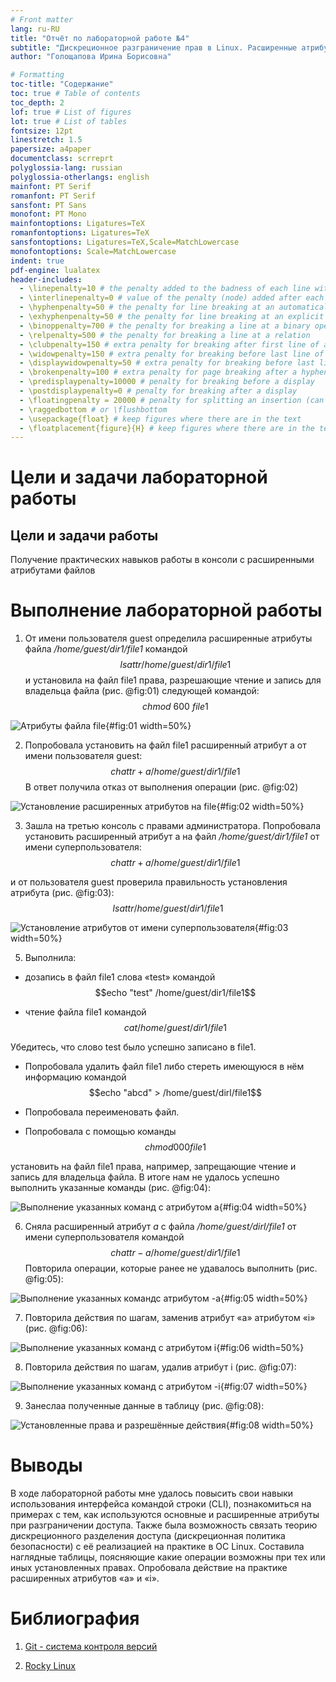 ```yaml
---
# Front matter
lang: ru-RU
title: "Отчёт по лабораторной работе №4"
subtitle: "Дискреционное разграничение прав в Linux. Расширенные атрибуты"
author: "Голощапова Ирина Борисовна"

# Formatting
toc-title: "Содержание"
toc: true # Table of contents
toc_depth: 2
lof: true # List of figures
lot: true # List of tables
fontsize: 12pt
linestretch: 1.5
papersize: a4paper
documentclass: scrreprt
polyglossia-lang: russian
polyglossia-otherlangs: english
mainfont: PT Serif
romanfont: PT Serif
sansfont: PT Sans
monofont: PT Mono
mainfontoptions: Ligatures=TeX
romanfontoptions: Ligatures=TeX
sansfontoptions: Ligatures=TeX,Scale=MatchLowercase
monofontoptions: Scale=MatchLowercase
indent: true
pdf-engine: lualatex
header-includes:
  - \linepenalty=10 # the penalty added to the badness of each line within a paragraph (no associated penalty node) Increasing the value makes tex try to have fewer lines in the paragraph.
  - \interlinepenalty=0 # value of the penalty (node) added after each line of a paragraph.
  - \hyphenpenalty=50 # the penalty for line breaking at an automatically inserted hyphen
  - \exhyphenpenalty=50 # the penalty for line breaking at an explicit hyphen
  - \binoppenalty=700 # the penalty for breaking a line at a binary operator
  - \relpenalty=500 # the penalty for breaking a line at a relation
  - \clubpenalty=150 # extra penalty for breaking after first line of a paragraph
  - \widowpenalty=150 # extra penalty for breaking before last line of a paragraph
  - \displaywidowpenalty=50 # extra penalty for breaking before last line before a display math
  - \brokenpenalty=100 # extra penalty for page breaking after a hyphenated line
  - \predisplaypenalty=10000 # penalty for breaking before a display
  - \postdisplaypenalty=0 # penalty for breaking after a display
  - \floatingpenalty = 20000 # penalty for splitting an insertion (can only be split footnote in standard LaTeX)
  - \raggedbottom # or \flushbottom
  - \usepackage{float} # keep figures where there are in the text
  - \floatplacement{figure}{H} # keep figures where there are in the text
---
```


# Цели и задачи лабораторной работы

## Цели и задачи работы


Получение практических навыков работы в консоли с расширенными атрибутами файлов


# Выполнение лабораторной работы



1. От имени пользователя guest определила расширенные атрибуты файла */home/guest/dir1/file1* командой
$$lsattr /home/guest/dir1/file1$$ 
и установила на файл file1 права, разрешающие чтение и запись для владельца файла (рис. @fig:01) следующей командой:
$$chmod \ 600 \ file1$$ 

![Атрибуты файла file](image/1.png){#fig:01 width=50%}


2. Попробовала установить на файл file1 расширенный атрибут a от имени пользователя guest:
$$chattr +a /home/guest/dir1/file1$$
В ответ получила отказ от выполнения операции (рис. @fig:02)

![Установление расширенных атрибутов на file](image/2.png){#fig:02 width=50%}


3. Зашла на третью консоль с правами администратора. Попробовала установить расширенный атрибут a на файл */home/guest/dir1/file1* от имени суперпользователя:
$$chattr +a /home/guest/dir1/file1$$

и от пользователя guest проверила правильность установления атрибута (рис. @fig:03):
$$lsattr /home/guest/dir1/file1$$

![Установление атрибутов от имени суперпользователя](image/3.png){#fig:03 width=50%}

5. Выполнила:
 
 - дозапись в файл file1 слова «test» командой
$$echo "test" /home/guest/dir1/file1$$

 - чтение файла file1 командой
$$cat /home/guest/dir1/file1$$

Убедитесь, что слово test было успешно записано в file1.

 - Попробовала удалить файл file1 либо стереть имеющуюся в нём информацию командой
$$echo "abcd" > /home/guest/dirl/file1$$
 
 - Попробовала переименовать файл.

 - Попробовала с помощью команды 
$$chmod 000 file1$$

установить на файл file1 права, например, запрещающие чтение и запись для владельца файла. В итоге нам не удалось успешно выполнить указанные команды (рис. @fig:04):

![Выполнение указанных команд с атрибутом a](image/4.png){#fig:04 width=50%}




6. Сняла расширенный атрибут *a* с файла */home/guest/dirl/file1* от
имени суперпользователя командой
$$chattr -a /home/guest/dir1/file1$$
Повторила операции, которые ранее не удавалось выполнить (рис. @fig:05): 

![Выполнение указанных командс атрибутом -a](image/5.png){#fig:05 width=50%}

7. Повторила действия по шагам, заменив атрибут «a» атрибутом «i» (рис. @fig:06): 

![Выполнение указанных команд с атрибутом i](image/6.png){#fig:06 width=50%}


8. Повторила действия по шагам, удалив атрибут i (рис. @fig:07): 

![Выполнение указанных команд с атрибутом -i](image/7.png){#fig:07 width=50%}



9. Занеслаа полученные данные в таблицу (рис. @fig:08):

![Установленные права и разрешённые действия](image/8.png){#fig:08 width=50%}




# Выводы

В ходе лабораторной работы мне удалось повысить свои навыки использования интерфейса командой строки (CLI), познакомиться на примерах с тем, как используются основные и расширенные атрибуты при разграничении доступа. Также была возможность связать теорию дискреционного разделения доступа (дискреционная политика безопасности) с её реализацией на практике в ОС Linux. Составила наглядные таблицы, поясняющие какие операции возможны при тех или иных установленных правах. Опробовала действие на практике расширенных атрибутов «а» и «i».



# Библиография
1. [Git - система контроля версий](https://github.com/)

2. [Rocky Linux](https://rockylinux.org/)
